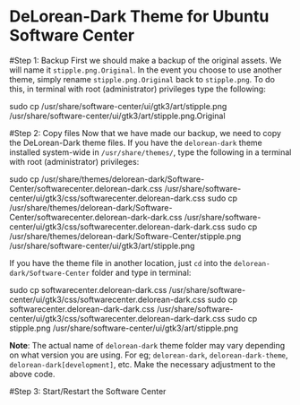DeLorean-Dark Theme for Ubuntu Software Center
==============================================

#Step 1: Backup
First we should make a backup of the original assets. We will name it
`stipple.png.Original`. In the event you choose to use another theme,
simply rename `stipple.png.Original` back to `stipple.png`. To do this,
in terminal with root (administrator) privileges type the following:

sudo cp /usr/share/software-center/ui/gtk3/art/stipple.png /usr/share/software-center/ui/gtk3/art/stipple.png.Original

#Step 2: Copy files
Now that we have made our backup, we need to copy the DeLorean-Dark
theme files. If you have the `delorean-dark` theme installed system-wide
in `/usr/share/themes/`, type the following in a terminal with root
(administrator) privileges:

sudo cp /usr/share/themes/delorean-dark/Software-Center/softwarecenter.delorean-dark.css /usr/share/software-center/ui/gtk3/css/softwarecenter.delorean-dark.css
sudo cp /usr/share/themes/delorean-dark/Software-Center/softwarecenter.delorean-dark-dark.css /usr/share/software-center/ui/gtk3/css/softwarecenter.delorean-dark-dark.css
sudo cp /usr/share/themes/delorean-dark/Software-Center/stipple.png /usr/share/software-center/ui/gtk3/art/stipple.png

If you have the theme file in another location, just `cd` into the
`delorean-dark/Software-Center` folder and type in terminal:

sudo cp softwarecenter.delorean-dark.css /usr/share/software-center/ui/gtk3/css/softwarecenter.delorean-dark.css
sudo cp softwarecenter.delorean-dark-dark.css /usr/share/software-center/ui/gtk3/css/softwarecenter.delorean-dark-dark.css
sudo cp stipple.png /usr/share/software-center/ui/gtk3/art/stipple.png

**Note**: The actual name of `delorean-dark` theme folder may vary depending
on what version you are using. For eg; `delorean-dark`, `delorean-dark-theme`,
`delorean-dark[development]`, etc.  Make the necessary adjustment to the above
code.

#Step 3: Start/Restart the Software Center

